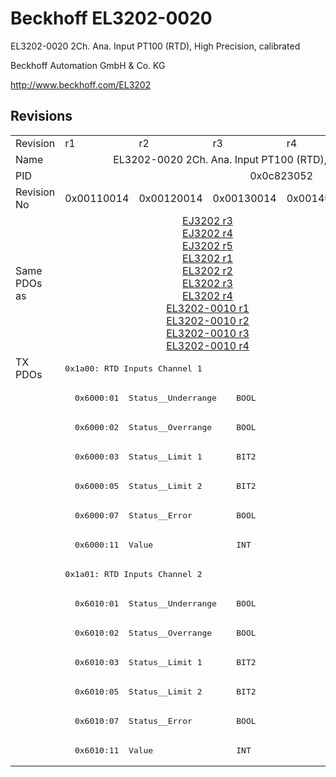 # Beckhoff EL3202-0020

EL3202-0020 2Ch. Ana. Input PT100 (RTD), High Precision, calibrated

Beckhoff Automation GmbH & Co. KG

http://www.beckhoff.com/EL3202

## Revisions
<table>
<tr >
<td>Revision</td>
<td><div class="foo">r1</div></td>
<td><div class="foo">r2</div></td>
<td><div class="foo">r3</div></td>
<td><div class="foo">r4</div></td>
<td><div class="foo">r5</div></td>
<td><div class="foo">r6</div></td>
</tr>
<tr >
<td>Name</td>
<td colspan=6 align="center"><div class="foo">EL3202-0020 2Ch. Ana. Input PT100 (RTD), High Precision, calibrated</div></td>
</tr>
<tr >
<td>PID</td>
<td colspan=6 align="center"><div class="foo">0x0c823052</div></td>
</tr>
<tr >
<td>Revision No</td>
<td>0x00110014</td>
<td>0x00120014</td>
<td>0x00130014</td>
<td>0x00140014</td>
<td>0x00150014</td>
<td>0x00160014</td>
</tr>
<tr >
<td>Same PDOs as</td>
<td colspan=4 align="center"><a href="EJ3202">EJ3202 r3</a><br/><a href="EJ3202">EJ3202 r4</a><br/><a href="EJ3202">EJ3202 r5</a><br/><a href="EL3202">EL3202 r1</a><br/><a href="EL3202">EL3202 r2</a><br/><a href="EL3202">EL3202 r3</a><br/><a href="EL3202">EL3202 r4</a><br/><a href="EL3202-0010">EL3202-0010 r1</a><br/><a href="EL3202-0010">EL3202-0010 r2</a><br/><a href="EL3202-0010">EL3202-0010 r3</a><br/><a href="EL3202-0010">EL3202-0010 r4</a></td>
<td colspan=2 align="center"><a href="EL3202">EL3202 r5</a><br/><a href="EL3202">EL3202 r6</a><br/><a href="EL3202-0010">EL3202-0010 r5</a><br/><a href="EL3202-0010">EL3202-0010 r6</a><br/><a href="EL3202-0030">EL3202-0030 r6</a></td>
</tr>
<tr class="txpdo pdosection">
<td rowspan=14 valign=top>TX PDOs</td>
<td colspan=6 align="left"><pre>0x1a00: RTD Inputs Channel 1</pre></td>
<td></td>
</tr>
<tr class="txpdo">
<td colspan=6 align="left"><pre>  0x6000:01  Status__Underrange    BOOL</pre></td>
</tr>
<tr class="txpdo">
<td colspan=6 align="left"><pre>  0x6000:02  Status__Overrange     BOOL</pre></td>
</tr>
<tr class="txpdo">
<td colspan=6 align="left"><pre>  0x6000:03  Status__Limit 1       BIT2</pre></td>
</tr>
<tr class="txpdo">
<td colspan=6 align="left"><pre>  0x6000:05  Status__Limit 2       BIT2</pre></td>
</tr>
<tr class="txpdo">
<td colspan=6 align="left"><pre>  0x6000:07  Status__Error         BOOL</pre></td>
</tr>
<tr class="txpdo">
<td colspan=6 align="left"><pre>  0x6000:11  Value                 INT</pre></td>
</tr>
<tr class="txpdo pdosection">
<td colspan=6 align="left"><pre>0x1a01: RTD Inputs Channel 2</pre></td>
</tr>
<tr class="txpdo">
<td colspan=6 align="left"><pre>  0x6010:01  Status__Underrange    BOOL</pre></td>
</tr>
<tr class="txpdo">
<td colspan=6 align="left"><pre>  0x6010:02  Status__Overrange     BOOL</pre></td>
</tr>
<tr class="txpdo">
<td colspan=6 align="left"><pre>  0x6010:03  Status__Limit 1       BIT2</pre></td>
</tr>
<tr class="txpdo">
<td colspan=6 align="left"><pre>  0x6010:05  Status__Limit 2       BIT2</pre></td>
</tr>
<tr class="txpdo">
<td colspan=6 align="left"><pre>  0x6010:07  Status__Error         BOOL</pre></td>
</tr>
<tr class="txpdo">
<td colspan=6 align="left"><pre>  0x6010:11  Value                 INT</pre></td>
</tr>
</table>
